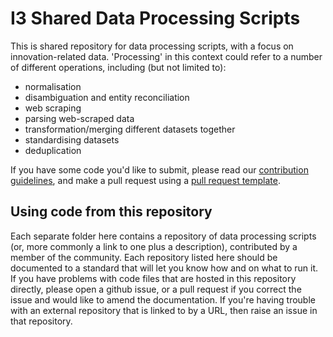 # I3 Shared Data Processing Scripts

This is shared repository for data processing scripts, with a focus on innovation-related data. 'Processing' in this context could refer to a number of different operations, including (but not limited to):

* normalisation
* disambiguation and entity reconciliation
* web scraping
* parsing web-scraped data
* transformation/merging different datasets together
* standardising datasets
* deduplication 

If you have some code you'd like to submit, please read our [contribution guidelines](./contributing.md), and make a pull request using a [pull request template](./docs/pull_request_template).

## Using code from this repository

Each separate folder here contains a repository of data processing scripts (or, more commonly a link to one plus a description), contributed by a member of the community. Each repository listed here should be documented to a standard that will let you know how and on what to run it. If you have problems with code files that are hosted in this repository directly, please open a github issue, or a pull request if you correct the issue and would like to amend the documentation. If you're having trouble with an external repository that is linked to by a URL, then raise an issue in that repository.
